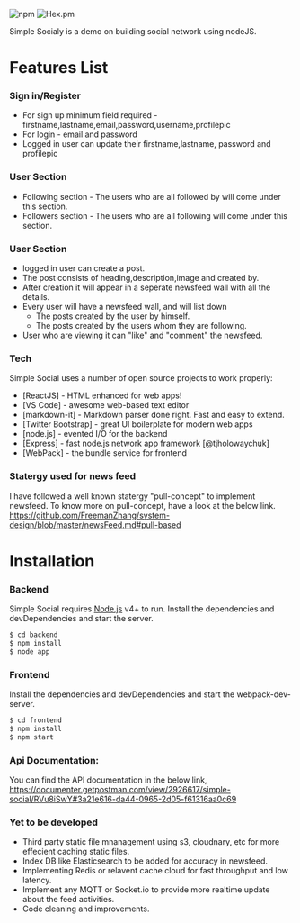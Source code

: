 
![npm](https://img.shields.io/npm/v/npm.svg) ![Hex.pm](https://img.shields.io/hexpm/l/plug.svg?style=plastic)


Simple Socialy is a demo on building social network using nodeJS.

# Features List

###  Sign in/Register
- For sign up minimum field required - firstname,lastname,email,password,username,profilepic
- For login - email and password
- Logged in user can update their firstname,lastname, password and profilepic

### User Section
 - Following section - The users who are all followed by will come under this section.
 - Followers section - The users who are all following will come under this section.
 
 ### User Section
 - logged in user can create a post.
 - The post consists of heading,description,image and created by.
 - After creation it will appear in a seperate newsfeed wall with all the details.
 - Every user will have a newsfeed wall, and will list down 
     - The posts created by the user by himself.
     - The posts created by the users whom they are following.
 - User who are viewing it can "like" and "comment" the newsfeed.

### Tech

Simple Social uses a number of open source projects to work properly:

* [ReactJS] - HTML enhanced for web apps!
* [VS Code] - awesome web-based text editor
* [markdown-it] - Markdown parser done right. Fast and easy to extend.
* [Twitter Bootstrap] - great UI boilerplate for modern web apps
* [node.js] - evented I/O for the backend
* [Express] - fast node.js network app framework [@tjholowaychuk]
* [WebPack] - the bundle service for frontend


### Statergy used for news feed
I have followed a well known statergy "pull-concept" to implement newsfeed. To know more on pull-concept, have a look at the below link.
https://github.com/FreemanZhang/system-design/blob/master/newsFeed.md#pull-based

# Installation

### Backend
Simple Social requires [Node.js](https://nodejs.org/) v4+ to run.
Install the dependencies and devDependencies and start the server.
```sh
$ cd backend
$ npm install 
$ node app
```


### Frontend

Install the dependencies and devDependencies and start the webpack-dev-server.
```sh
$ cd frontend
$ npm install 
$ npm start
```

### Api Documentation:
You can find the API documentation in the below link,
https://documenter.getpostman.com/view/2926617/simple-social/RVu8iSwY#3a21e616-da44-0965-2d05-f61316aa0c69

### Yet to be developed

 - Third party static file mnanagement using s3, cloudnary, etc for more effecient caching static files.
 - Index DB like Elasticsearch to be added for accuracy in newsfeed.
 - Implementing Redis or relavent cache cloud for fast throughput and low latency.
 - Implement any MQTT or Socket.io to provide more realtime update about the feed activities.
 - Code cleaning and improvements.
